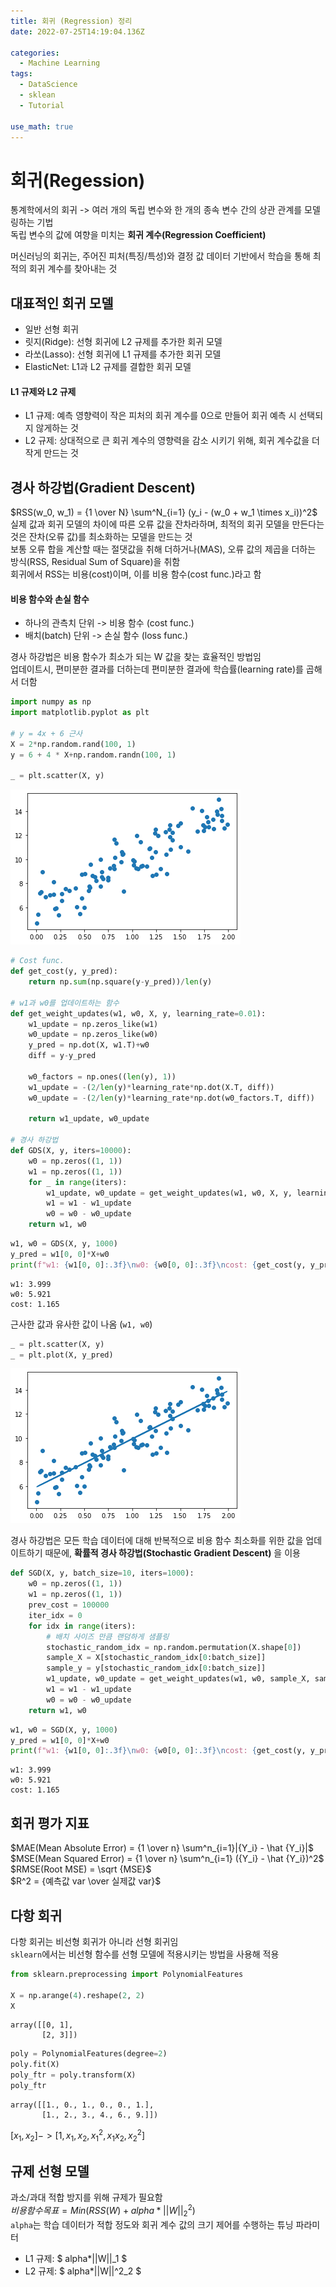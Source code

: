 ```yaml
---
title: 회귀 (Regression) 정리
date: 2022-07-25T14:19:04.136Z

categories:
  - Machine Learning
tags:
  - DataScience
  - sklean
  - Tutorial

use_math: true
---
```


# 회귀(Regession)
통계학에서의 회귀 -> 여러 개의 독립 변수와 한 개의 종속 변수 간의 상관 관계를 모델링하는 기법  
독립 변수의 값에 여향을 미치는 **회귀 계수(Regression Coefficient)**  
  
머신러닝의 회귀는, 주어진 피처(특징/특성)와 결정 값 데이터 기반에서 학습을 통해 최적의 회귀 계수를 찾아내는 것  

## 대표적인 회귀 모델
- 일반 선형 회귀
- 릿지(Ridge): 선형 회귀에 L2 규제를 추가한 회귀 모델
- 라쏘(Lasso): 선형 회귀에 L1 규제를 추가한 회귀 모델
- ElasticNet: L1과 L2 규제를 결합한 회귀 모델

#### L1 규제와 L2 규제
- L1 규제: 예측 영향력이 작은 피처의 회귀 계수를 0으로 만들어 회귀 예측 시 선택되지 않게하는 것
- L2 규제: 상대적으로 큰 회귀 계수의 영향력을 감소 시키기 위해, 회귀 계수값을 더 작게 만드는 것

## 경사 하강법(Gradient Descent)
$RSS(w_0, w_1) = {1 \over N} \sum^N_{i=1} (y_i - (w_0 + w_1 \times x_i))^2$  
실제 값과 회귀 모델의 차이에 따른 오류 값을 잔차라하며, 최적의 회귀 모델을 만든다는 것은 잔차(오류 값)를 최소화하는 모델을 만드는 것  
보통 오류 합을 계산할 때는 절댓값을 취해 더하거나(MAS), 오류 값의 제곱을 더하는 방식(RSS, Residual Sum of Square)을 취함  
회귀에서 RSS는 비용(cost)이며, 이를 비용 함수(cost func.)라고 함  

#### 비용 함수와 손실 함수
- 하나의 관측치 단위 -> 비용 함수 (cost func.)
- 배치(batch) 단위 -> 손실 함수 (loss func.)


경사 하강법은 비용 함수가 최소가 되는 W 값을 찾는 효율적인 방법임  
업데이트시, 편미분한 결과를 더하는데 편미분한 결과에 학습률(learning rate)를 곱해서 더함


```python
import numpy as np
import matplotlib.pyplot as plt

# y = 4x + 6 근사
X = 2*np.random.rand(100, 1)
y = 6 + 4 * X+np.random.randn(100, 1)

_ = plt.scatter(X, y)
```


    
![png](/assets/images/sourceImg/2022-07-25-regression_model_files/2022-07-25-regression_model_1_0.png)
    



```python
# Cost func.
def get_cost(y, y_pred):
    return np.sum(np.square(y-y_pred))/len(y)

# w1과 w0를 업데이트하는 함수
def get_weight_updates(w1, w0, X, y, learning_rate=0.01):
    w1_update = np.zeros_like(w1)
    w0_update = np.zeros_like(w0)
    y_pred = np.dot(X, w1.T)+w0
    diff = y-y_pred
    
    w0_factors = np.ones((len(y), 1))
    w1_update = -(2/len(y)*learning_rate*np.dot(X.T, diff))
    w0_update = -(2/len(y)*learning_rate*np.dot(w0_factors.T, diff))
    
    return w1_update, w0_update

# 경사 하강법
def GDS(X, y, iters=10000):
    w0 = np.zeros((1, 1))
    w1 = np.zeros((1, 1))
    for _ in range(iters):
        w1_update, w0_update = get_weight_updates(w1, w0, X, y, learning_rate=0.01)
        w1 = w1 - w1_update
        w0 = w0 - w0_update
    return w1, w0
```


```python
w1, w0 = GDS(X, y, 1000)
y_pred = w1[0, 0]*X+w0
print(f"w1: {w1[0, 0]:.3f}\nw0: {w0[0, 0]:.3f}\ncost: {get_cost(y, y_pred):.3f}")
```

    w1: 3.999
    w0: 5.921
    cost: 1.165
    

근사한 값과 유사한 값이 나옴 (`w1, w0`)


```python
_ = plt.scatter(X, y)
_ = plt.plot(X, y_pred)
```


    
![png](/assets/images/sourceImg/2022-07-25-regression_model_files/2022-07-25-regression_model_5_0.png)
    


경사 하강법은 모든 학습 데이터에 대해 반복적으로 비용 함수 최소화를 위한 값을 업데이트하기 때문에, **확률적 경사 하강법(Stochastic Gradient Descent)** 을 이용


```python
def SGD(X, y, batch_size=10, iters=1000):
    w0 = np.zeros((1, 1))
    w1 = np.zeros((1, 1))
    prev_cost = 100000
    iter_idx = 0
    for idx in range(iters):
        # 배치 사이즈 만큼 랜덤하게 샘플링
        stochastic_random_idx = np.random.permutation(X.shape[0])
        sample_X = X[stochastic_random_idx[0:batch_size]]
        sample_y = y[stochastic_random_idx[0:batch_size]]
        w1_update, w0_update = get_weight_updates(w1, w0, sample_X, sample_y, learning_rate=0.01)
        w1 = w1 - w1_update
        w0 = w0 - w0_update
    return w1, w0
```


```python
w1, w0 = SGD(X, y, 1000)
y_pred = w1[0, 0]*X+w0
print(f"w1: {w1[0, 0]:.3f}\nw0: {w0[0, 0]:.3f}\ncost: {get_cost(y, y_pred):.3f}")
```

    w1: 3.999
    w0: 5.921
    cost: 1.165
    

## 회귀 평가 지표
$MAE(Mean Absolute Error) = {1 \over n} \sum^n_{i=1}|{Y_i} - \hat {Y_i}|$  
$MSE(Mean Squared Error) = {1 \over n} \sum^n_{i=1} ({Y_i} - \hat {Y_i})^2$  
$RMSE(Root MSE) = \sqrt {MSE}$  
$R^2 = {예측값 var \over 실제값 var}$

## 다항 회귀
다항 회귀는 비선형 회귀가 아니라 선형 회귀임  
`sklearn`에서는 비선형 함수를 선형 모델에 적용시키는 방법을 사용해 적용


```python
from sklearn.preprocessing import PolynomialFeatures

X = np.arange(4).reshape(2, 2)
X
```




    array([[0, 1],
           [2, 3]])




```python
poly = PolynomialFeatures(degree=2)
poly.fit(X)
poly_ftr = poly.transform(X)
poly_ftr
```




    array([[1., 0., 1., 0., 0., 1.],
           [1., 2., 3., 4., 6., 9.]])



$[x_1, x_2]  -> [1, x_1, x_2, x_1^2, x_1x_2, {x_2}^2]$

## 규제 선형 모델
과소/과대 적합 방지를 위해 규제가 필요함  
$비용 함수 목표 = Min(RSS(W) + alpha * ||W||^2_2)$  
`alpha`는 학습 데이터가 적합 정도와 회귀 계수 값의 크기 제어를 수행하는 튜닝 파라미터
- L1 규제: $ alpha*||W||_1 $
- L2 규제: $ alpha*||W||^2_2 $
